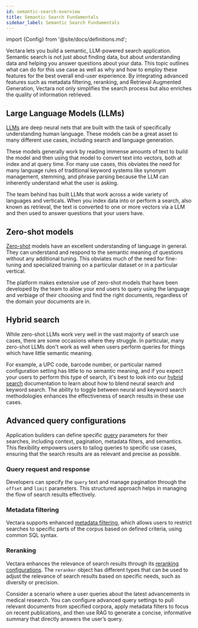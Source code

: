 ```yaml
---
id: semantic-search-overview
title: Semantic Search Fundamentals
sidebar_label: Semantic Search Fundamentals
---
```


import {Config} from '@site/docs/definitions.md';

Vectara lets you build a semantic, LLM-powered search application. Semantic 
search is not just about finding data, but about understanding data and 
helping you answer questions about your data. This topic outlines what <Config v="names.product"/>
can do for this use case as well as why and how to employ these features for 
the best overall end-user experience. By integrating advanced features such 
as metadata filtering, reranking, and Retrieval Augmented Generation, Vectara 
not only simplifies the search process but also enriches the quality of 
information retrieved.

## Large Language Models (LLMs)

[LLMs](https://en.wikipedia.org/wiki/Large_language_model) are deep neural nets
that are built with the task of specifically understanding human language. These
models can be a great asset to many different use cases, including search and
language generation.

These models generally work by reading immense amounts of text to build the 
model and then using that model to convert text into vectors, both at index 
and at query time. For many use cases, this obviates the need for many 
language rules of traditional keyword systems like synonym management, 
stemming, and phrase parsing because the LLM can inherently understand 
what the user is asking.

The team behind <Config v="names.product"/> has built LLMs that work across a
wide variety of languages and verticals. When you index data into <Config v="names.product"/>
or perform a search, also known as retrieval, the text is converted to one or 
more vectors via a LLM and then used to answer questions that your users have.

## Zero-shot models

[Zero-shot](https://en.wikipedia.org/wiki/Zero-shot_learning) models have an excellent 
understanding of language in general. They can understand
and respond to the semantic meaning of questions without any additional tuning.
This obviates much of the need for fine-tuning and specialized training on a
particular dataset or in a particular vertical.

The <Config v="names.product"/> platform makes extensive use of zero-shot models
that have been developed by the team to allow your end users to query using
the language and verbiage of their choosing and find the right documents,
regardless of the domain your documents are in.

## Hybrid search

While zero-shot LLMs work very well in the vast majority of search use cases,
there are some occasions where they struggle. In particular, many zero-shot LLMs
don't work as well when users perform queries for things which have little
semantic meaning. 

For example, a UPC code, barcode number, or particular named
configuration setting has little to no semantic meaning, and if you expect your
users to perform this type of search, it's best to look into our
[hybrid search](/docs/learn/hybrid-search) documentation to learn about how 
to blend neural search and keyword search. The ability to toggle between 
neural and keyword search methodologies enhances the effectiveness of search 
results in these use cases.

## Advanced query configurations

Application builders can define specific [query](/docs/api-reference/search-apis/search) parameters 
for their searches, including context, pagination, metadata filters, and 
semantics. This flexibility empowers users to tailog queries to specific use 
cases, ensuring that the search results are as relevant and precise as possible.

### Query request and response
  
Developers can specify the `query` text and manage pagination through the `offset` 
and `limit` parameters. This structured approach helps in managing the 
flow of search results effectively.

### Metadata filtering

Vectara supports enhanced [metadata filtering](/docs/learn/metadata-search-filtering/filter-overview), which allows users to restrict  
searches to specific parts of the corpus based on defined criteria, using 
common SQL syntax.

### Reranking
  
Vectara enhances the relevance of search results through its [reranking configurations](/docs/api-reference/search-apis/reranking). 
The `reranker` object has different types that can be used to adjust the 
relevance of search results based on specific needs, such as diversity or 
precision.

Consider a scenario where a user queries about the latest advancements in 
medical research. You can configure advanced query settings to pull relevant 
documents from specified corpora, apply metadata filters to focus on recent 
publications, and then use RAG to generate a concise, informative summary that 
directly answers the user’s query.
